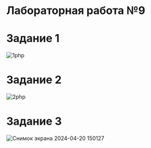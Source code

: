 # Лабораторная работа №9
# Задание 1
![1php](https://github.com/IvanRazdorognii/php9/assets/159126939/e16fe864-c8c5-4c28-a99e-94635647180a)
# Задание 2
![2php](https://github.com/IvanRazdorognii/php9/assets/159126939/fc37eaa5-16c5-4da2-a601-84ff5c0d6f33)
# Задание 3
![Снимок экрана 2024-04-20 150127](https://github.com/IvanRazdorognii/php9/assets/159126939/93b980e2-43ca-4ee2-81a6-b425e1049363)
